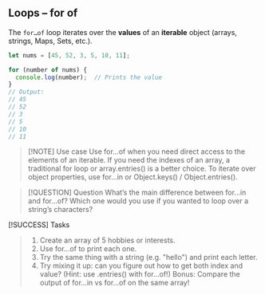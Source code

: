 ## Loops – for of

The `for…of` loop iterates over the **values** of an **iterable** object (arrays, strings, Maps, Sets, etc.).

```js
let nums = [45, 52, 3, 5, 10, 11];

for (number of nums) {
  console.log(number);  // Prints the value
}
// Output:
// 45
// 52
// 3
// 5
// 10
// 11
```
> [!NOTE] Use case
> Use for…of when you need direct access to the elements of an iterable.
> If you need the indexes of an array, a traditional for loop or array.entries() is a better choice.
> To iterate over object properties, use for…in or Object.keys() / Object.entries().

> [!QUESTION] Question
> What’s the main difference between for...in and for...of?
> Which one would you use if you wanted to loop over a string’s characters?

[!SUCCESS] Tasks

> 1. Create an array of 5 hobbies or interests.
> 2. Use for...of to print each one.
> 3. Try the same thing with a string (e.g. "hello") and print each letter.
> 4. Try mixing it up: can you figure out how to get both index and value? (Hint: use .entries() with for...of!)
> Bonus: Compare the output of for...in vs for...of on the same array!